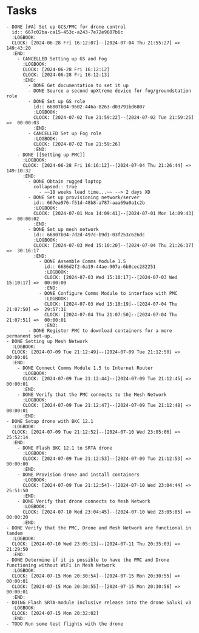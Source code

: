 # Tasks
	- DONE [#A] Set up GCS/PMC for drone control
	  id:: 667c02ba-ca15-453c-a243-7e72e9607b6c
	  :LOGBOOK:
	  CLOCK: [2024-06-28 Fri 16:12:07]--[2024-07-04 Thu 21:55:27] =>  149:43:20
	  :END:
		- CANCELLED Setting up GS and Fog
		  :LOGBOOK:
		  CLOCK: [2024-06-28 Fri 16:12:12]
		  CLOCK: [2024-06-28 Fri 16:12:13]
		  :END:
			- DONE Get documentation to set it up
			- DONE Source a second upXtreme device for fog/groundstation role
			- DONE Set up GS role
			  id:: 66807b04-9602-446a-8263-d03791bd6807
			  :LOGBOOK:
			  CLOCK: [2024-07-02 Tue 21:59:22]--[2024-07-02 Tue 21:59:25] =>  00:00:03
			  :END:
			- CANCELLED Set up Fog role
			  :LOGBOOK:
			  CLOCK: [2024-07-02 Tue 21:59:26]
			  :END:
		- DONE [[Setting up PMC]]
		  :LOGBOOK:
		  CLOCK: [2024-06-28 Fri 16:16:12]--[2024-07-04 Thu 21:26:44] =>  149:10:32
		  :END:
			- DONE Obtain rugged laptop
			  collapsed:: true
				- ~~18 weeks lead time...~~ --> 2 days XD
			- DONE Set up provisioning network/server
			  id:: 667ea976-f51d-48b8-a787-aaa69a0a1c2b
			  :LOGBOOK:
			  CLOCK: [2024-07-01 Mon 14:09:41]--[2024-07-01 Mon 14:09:43] =>  00:00:02
			  :END:
			- DONE Set up mesh network
			  id:: 66807b04-7d2d-497c-b9d1-03f253c626dc
			  :LOGBOOK:
			  CLOCK: [2024-07-03 Wed 15:10:20]--[2024-07-04 Thu 21:26:37] =>  30:16:17
			  :END:
				- DONE Assemble Comms Module 1.5
				  id:: 6686d2f2-6a19-44ae-907a-6b8cec282251
				  :LOGBOOK:
				  CLOCK: [2024-07-03 Wed 15:10:17]--[2024-07-03 Wed 15:10:17] =>  00:00:00
				  :END:
				- DONE Configure Comms Module to interface with PMC
				  :LOGBOOK:
				  CLOCK: [2024-07-03 Wed 15:10:19]--[2024-07-04 Thu 21:07:50] =>  29:57:31
				  CLOCK: [2024-07-04 Thu 21:07:50]--[2024-07-04 Thu 21:07:51] =>  00:00:01
				  :END:
			- DONE Register PMC to download containers for a more permanent set-up.
	- DONE Setting up Mesh Network
	  :LOGBOOK:
	  CLOCK: [2024-07-09 Tue 21:12:49]--[2024-07-09 Tue 21:12:50] =>  00:00:01
	  :END:
		- DONE Connect Comms Module 1.5 to Internet Router
		  :LOGBOOK:
		  CLOCK: [2024-07-09 Tue 21:12:44]--[2024-07-09 Tue 21:12:45] =>  00:00:01
		  :END:
		- DONE Verify that the PMC connects to the Mesh Network
		  :LOGBOOK:
		  CLOCK: [2024-07-09 Tue 21:12:47]--[2024-07-09 Tue 21:12:48] =>  00:00:01
		  :END:
	- DONE Setup drone with BKC 12.1
	  :LOGBOOK:
	  CLOCK: [2024-07-09 Tue 21:12:52]--[2024-07-10 Wed 23:05:06] =>  25:52:14
	  :END:
		- DONE Flash BKC 12.1 to SRTA drone
		  :LOGBOOK:
		  CLOCK: [2024-07-09 Tue 21:12:53]--[2024-07-09 Tue 21:12:53] =>  00:00:00
		  :END:
		- DONE Provision drone and install containers
		  :LOGBOOK:
		  CLOCK: [2024-07-09 Tue 21:12:54]--[2024-07-10 Wed 23:04:44] =>  25:51:50
		  :END:
		- DONE Verify that drone connects to Mesh Network
		  :LOGBOOK:
		  CLOCK: [2024-07-10 Wed 23:04:45]--[2024-07-10 Wed 23:05:05] =>  00:00:20
		  :END:
	- DONE Verify that the PMC, Drone and Mesh Network are functional in tandem
	  :LOGBOOK:
	  CLOCK: [2024-07-10 Wed 23:05:13]--[2024-07-11 Thu 20:35:03] =>  21:29:50
	  :END:
	- DONE Determine if it is possible to have the PMC and Drone functioning without WiFi in Mesh Network
	  :LOGBOOK:
	  CLOCK: [2024-07-15 Mon 20:30:54]--[2024-07-15 Mon 20:30:55] =>  00:00:01
	  CLOCK: [2024-07-15 Mon 20:30:55]--[2024-07-15 Mon 20:30:56] =>  00:00:01
	  :END:
	- DOING Flash SRTA-module inclusive release into the drone Saluki v3
	  :LOGBOOK:
	  CLOCK: [2024-07-15 Mon 20:32:02]
	  :END:
	- TODO Run some test flights with the drone